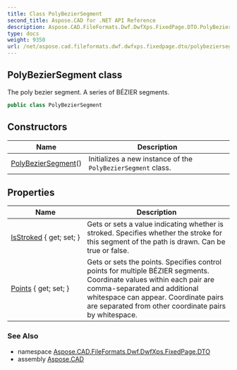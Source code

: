 ```yaml
---
title: Class PolyBezierSegment
second_title: Aspose.CAD for .NET API Reference
description: Aspose.CAD.FileFormats.Dwf.DwfXps.FixedPage.DTO.PolyBezierSegment class. The poly bezier segment. A series of BÉZIER segments
type: docs
weight: 9350
url: /net/aspose.cad.fileformats.dwf.dwfxps.fixedpage.dto/polybeziersegment/
---
```

## PolyBezierSegment class

The poly bezier segment. A series of BÉZIER segments.

```csharp
public class PolyBezierSegment
```

## Constructors

| Name | Description |
| --- | --- |
| [PolyBezierSegment](polybeziersegment/)() | Initializes a new instance of the `PolyBezierSegment` class. |

## Properties

| Name | Description |
| --- | --- |
| [IsStroked](../../aspose.cad.fileformats.dwf.dwfxps.fixedpage.dto/polybeziersegment/isstroked/) { get; set; } | Gets or sets a value indicating whether is stroked. Specifies whether the stroke for this segment of the path is drawn. Can be true or false. |
| [Points](../../aspose.cad.fileformats.dwf.dwfxps.fixedpage.dto/polybeziersegment/points/) { get; set; } | Gets or sets the points. Specifies control points for multiple BÉZIER segments. Coordinate values within each pair are comma-separated and additional whitespace can appear. Coordinate pairs are separated from other coordinate pairs by whitespace. |

### See Also

* namespace [Aspose.CAD.FileFormats.Dwf.DwfXps.FixedPage.DTO](../../aspose.cad.fileformats.dwf.dwfxps.fixedpage.dto/)
* assembly [Aspose.CAD](../../)


